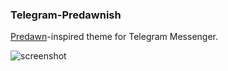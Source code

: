 ### Telegram-Predawnish
[Predawn](https://github.com/jamiewilson/predawn)-inspired theme for Telegram Messenger.

![screenshot](https://raw.githubusercontent.com/miwu/telegram-predawnish/master/preview.png)

